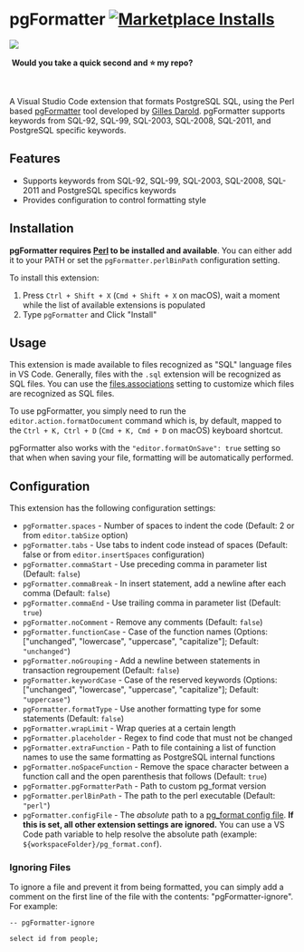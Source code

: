 # pgFormatter [![Marketplace Installs](https://img.shields.io/visual-studio-marketplace/i/bradymholt.pgformatter.svg)](https://marketplace.visualstudio.com/items?itemName=bradymholt.pgformatter#overview) 

<img align="left" src="https://user-images.githubusercontent.com/759811/210273710-b13913e2-0a71-4d9d-94da-1fe538b8a73e.gif"/>

<br/>

 &nbsp;**Would you take a quick second and ⭐️ my repo?**

<br/>


A Visual Studio Code extension that formats PostgreSQL SQL, using the Perl based [pgFormatter](https://github.com/darold/pgFormatter) tool developed by [Gilles Darold](https://github.com/darold).  pgFormatter supports keywords from SQL-92, SQL-99, SQL-2003, SQL-2008, SQL-2011, and PostgreSQL specific keywords.

## Features

* Supports keywords from SQL-92, SQL-99, SQL-2003, SQL-2008, SQL-2011 and PostgreSQL specifics keywords
* Provides configuration to control formatting style

## Installation

**pgFormatter requires [Perl](https://www.perl.org/) to be installed and available**. You can either add it to your PATH or set the `pgFormatter.perlBinPath` configuration setting.

To install this extension:

1. Press `Ctrl + Shift + X` (`Cmd + Shift + X` on macOS), wait a moment while the list of available extensions is populated
2. Type `pgFormatter` and Click "Install"

## Usage

This extension is made available to files recognized as "SQL" language files in VS Code. Generally, files with the `.sql` extension will be recognized as SQL files. You can use the [files.associations](https://code.visualstudio.com/updates/vMarch#_file-to-language-association) setting to customize which files are recognized as SQL files.

To use pgFormatter, you simply need to run the `editor.action.formatDocument` command which is, by default, mapped to the `Ctrl + K, Ctrl + D` (`Cmd + K, Cmd + D` on macOS) keyboard shortcut.

pgFormatter also works with the `"editor.formatOnSave": true` setting so that when when saving your file, formatting will be automatically performed.

## Configuration

This extension has the following configuration settings:

* `pgFormatter.spaces` - Number of spaces to indent the code (Default: 2 or from `editor.tabSize` option)
* `pgFormatter.tabs` - Use tabs to indent code instead of spaces (Default: false or from `editor.insertSpaces` configuration)
* `pgFormatter.commaStart` - Use preceding comma in parameter list (Default: `false`)
* `pgFormatter.commaBreak` - In insert statement, add a newline after each comma (Default: `false`)
* `pgFormatter.commaEnd` - Use trailing comma in parameter list (Default: `true`)
* `pgFormatter.noComment` - Remove any comments (Default: `false`)
* `pgFormatter.functionCase` - Case of the function names (Options: ["unchanged", "lowercase", "uppercase", "capitalize"]; Default: `"unchanged"`)
* `pgFormatter.noGrouping` - Add a newline between statements in transaction regroupement (Default: `false`)
* `pgFormatter.keywordCase` - Case of the reserved keywords (Options: ["unchanged", "lowercase", "uppercase", "capitalize"]; Default: `"uppercase"`)
* `pgFormatter.formatType` - Use another formatting type for some statements (Default: `false`)
* `pgFormatter.wrapLimit` - Wrap queries at a certain length
* `pgFormatter.placeholder` - Regex to find code that must not be changed
* `pgFormatter.extraFunction` - Path to file containing a list of function names to use the same formatting as PostgreSQL internal functions
* `pgFormatter.noSpaceFunction` - Remove the space character between a function call and the open parenthesis that follows (Default: `true`)
* `pgFormatter.pgFormatterPath` - Path to custom pg_format version
* `pgFormatter.perlBinPath` - The path to the perl executable (Default: `"perl"`)
* `pgFormatter.configFile` - The _absolute_ path to a [pg_format config file](https://github.com/darold/pgFormatter/blob/master/README).  **If this is set, all other extension settings are ignored.**  You can use a VS Code path variable to help resolve the absolute path (example: `${workspaceFolder}/pg_format.conf`).

### Ignoring Files

To ignore a file and prevent it from being formatted, you can simply add a comment on the first line of the file with the contents: "pgFormatter-ignore". For example:

```
-- pgFormatter-ignore

select id from people;
```
